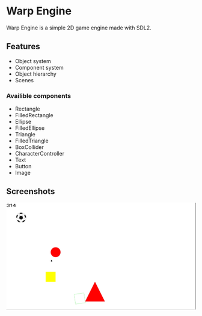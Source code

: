 # Warp Engine

Warp Engine is a simple 2D game engine made with SDL2.

## Features

- Object system
- Component system
- Object hierarchy
- Scenes

### Availible components

- Rectangle
- FilledRectangle
- Ellipse 
- FilledEllipse
- Triangle
- FilledTriangle
- BoxCollider
- CharacterController
- Text
- Button
- Image

## Screenshots

![Basic](Preview/Basic.png)